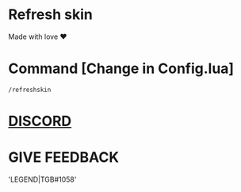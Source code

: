 # Refresh skin  
Made with love :heart:

# Command [Change in Config.lua]
`/refreshskin`

# [DISCORD](https://discord.com/invite/ZBhZ3gQbmU)

# GIVE FEEDBACK
'LEGEND|TGB#1058'
